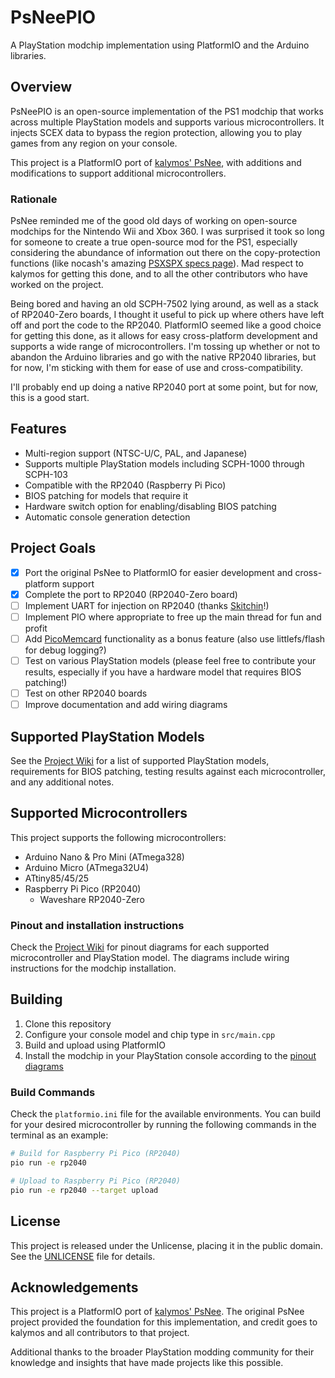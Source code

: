# PsNeePIO

A PlayStation modchip implementation using PlatformIO and the Arduino libraries.

## Overview

PsNeePIO is an open-source implementation of the PS1 modchip that works across multiple PlayStation models and supports various microcontrollers. It injects SCEX data to bypass the region protection, allowing you to play games from any region on your console.

This project is a PlatformIO port of [kalymos' PsNee](https://github.com/kalymos/PsNee), with additions and modifications to support additional microcontrollers.

### Rationale

PsNee reminded me of the good old days of working on open-source modchips for the Nintendo Wii and Xbox 360. I was surprised it took so long for someone to create a true open-source mod for the PS1, especially considering the abundance of information out there on the copy-protection functions (like nocash's amazing [PSXSPX specs page](https://problemkaputt.de/psx-spx.htm#cdromprotectionmodchips)). Mad respect to kalymos for getting this done, and to all the other contributors who have worked on the project.

Being bored and having an old SCPH-7502 lying around, as well as a stack of RP2040-Zero boards, I thought it useful to pick up where others have left off and port the code to the RP2040. PlatformIO seemed like a good choice for getting this done, as it allows for easy cross-platform development and supports a wide range of microcontrollers. I'm tossing up whether or not to abandon the Arduino libraries and go with the native RP2040 libraries, but for now, I'm sticking with them for ease of use and cross-compatibility. 

I'll probably end up doing a native RP2040 port at some point, but for now, this is a good start.

## Features

- Multi-region support (NTSC-U/C, PAL, and Japanese)
- Supports multiple PlayStation models including SCPH-1000 through SCPH-103
- Compatible with the RP2040 (Raspberry Pi Pico)
- BIOS patching for models that require it
- Hardware switch option for enabling/disabling BIOS patching
- Automatic console generation detection

## Project Goals

- [x] Port the original PsNee to PlatformIO for easier development and cross-platform support
- [x] Complete the port to RP2040 (RP2040-Zero board)
- [ ] Implement UART for injection on RP2040 (thanks [Skitchin](https://github.com/johnbaumann/)!)
- [ ] Implement PIO where appropriate to free up the main thread for fun and profit
- [ ] Add [PicoMemcard](https://github.com/dangiu/PicoMemcard/) functionality as a bonus feature (also use littlefs/flash for debug logging?)
- [ ] Test on various PlayStation models (please feel free to contribute your results, especially if you have a hardware model that requires BIOS patching!)
- [ ] Test on other RP2040 boards
- [ ] Improve documentation and add wiring diagrams

## Supported PlayStation Models

See the [Project Wiki](https://github.com/nmanzi/PsNeePIO/wiki) for a list of supported PlayStation models, requirements for BIOS patching, testing results against each microcontroller, and any additional notes.

## Supported Microcontrollers
This project supports the following microcontrollers:
- Arduino Nano & Pro Mini (ATmega328)
- Arduino Micro (ATmega32U4)
- ATtiny85/45/25
- Raspberry Pi Pico (RP2040)
  - Waveshare RP2040-Zero

### Pinout and installation instructions

Check the [Project Wiki](https://github.com/nmanzi/PsNeePIO/wiki) for pinout diagrams for each supported microcontroller and PlayStation model. The diagrams include wiring instructions for the modchip installation.

## Building

1. Clone this repository
2. Configure your console model and chip type in `src/main.cpp`
3. Build and upload using PlatformIO
4. Install the modchip in your PlayStation console according to the [pinout diagrams](https://github.com/nmanzi/PsNeePIO/wiki)

### Build Commands

Check the `platformio.ini` file for the available environments. You can build for your desired microcontroller by running the following commands in the terminal as an example:

```bash
# Build for Raspberry Pi Pico (RP2040)
pio run -e rp2040

# Upload to Raspberry Pi Pico (RP2040)
pio run -e rp2040 --target upload
```

## License

This project is released under the Unlicense, placing it in the public domain. See the [UNLICENSE](UNLICENSE) file for details.

## Acknowledgements

This project is a PlatformIO port of [kalymos' PsNee](https://github.com/kalymos/PsNee). The original PsNee project provided the foundation for this implementation, and credit goes to kalymos and all contributors to that project.

Additional thanks to the broader PlayStation modding community for their knowledge and insights that have made projects like this possible.
